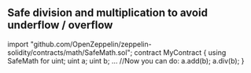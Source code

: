 ## Safe division and multiplication to avoid underflow / overflow
import "github.com/OpenZeppelin/zeppelin-solidity/contracts/math/SafeMath.sol";
contract MyContract {
  using SafeMath for uint;
  uint a;
  uint b;
  ...
  //Now you can do:
  a.add(b);
  a.div(b);
}
